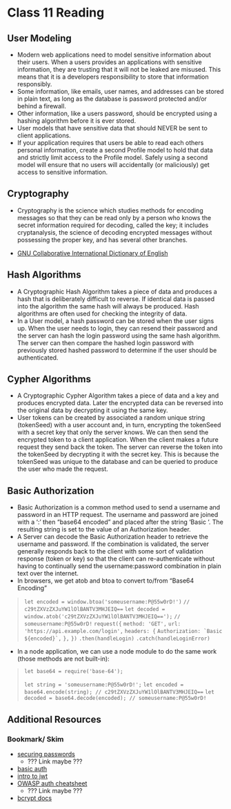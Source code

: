# Class 11 Reading

## User Modeling 
- Modern web applications need to model sensitive information about their users. When a users provides an applications with sensitive information, they are trusting that it will not be leaked are misused. This means that it is a developers responsibility to store that information responsibly. 
- Some information, like emails, user names, and addresses can be stored in plain text, as long as the database is password protected and/or behind a firewall.
- Other information, like a users password, should be encrypted using a hashing algorithm before it is ever stored.
- User models that have sensitive data that should NEVER be sent to client applications.
- If your application requires that users be able to read each others personal information, create a second Profile model to hold that data and strictly limit access to the Profile model. Safely using a second model will ensure that no users will accidentally (or maliciously) get access to sensitive information.

## Cryptography
- Cryptography is the science which studies methods for encoding messages so that they can be read only by a person who knows the secret information required for decoding, called the key; it includes cryptanalysis, the science of decoding encrypted messages without possessing the proper key, and has several other branches.

- [GNU Collaborative International Dictionary of English](https://gcide.gnu.org.ua/)

## Hash Algorithms
- A Cryptographic Hash Algorithm takes a piece of data and produces a hash that is deliberately difficult to reverse. If identical data is passed into the algorithm the same hash will always be produced. Hash algorithms are often used for checking the integrity of data.
- In a User model, a hash password can be stored when the user signs up. When the user needs to login, they can resend their password and the server can hash the login password using the same hash algorithm. The server can then compare the hashed login password with previously stored hashed password to determine if the user should be authenticated.

## Cypher Algorithms
- A Cryptographic Cypher Algorithm takes a piece of data and a key and produces encrypted data. Later the encrypted data can be reversed into the original data by decrypting it using the same key.
- User tokens can be created by associated a random unique string (tokenSeed) with a user account and, in turn, encrypting the tokenSeed with a secret key that only the server knows. We can then send the encrypted token to a client application. When the client makes a future request they send back the token. The server can reverse the token into the tokenSeed by decrypting it with the secret key. This is because the tokenSeed was unique to the database and can be queried to produce the user who made the request.

## Basic Authorization
- Basic Authorization is a common method used to send a username and password in an HTTP request. The username and password are joined with a ‘:’ then “base64 encoded” and placed after the string ‘Basic ‘. The resulting string is set to the value of an Authorization header.
- A Server can decode the Basic Authorization header to retrieve the username and password. If the combination is validated, the server generally responds back to the client with some sort of validation response (token or key) so that the client can re-authenticate without having to continually send the username:password combination in plain text over the internet.
- In browsers, we get atob and btoa to convert to/from “Base64 Encoding”

> ```let encoded = window.btoa('someusername:P@55w0rD!')```
> ```// c29tZXVzZXJuYW1lOlBANTV3MHJEIQ==```
> ```let decoded = window.atob('c29tZXVzZXJuYW1lOlBANTV3MHJEIQ==');```
>  ```// someusername:P@55w0rD!```
> ```request({```
>  ```method: 'GET',```
>   ```url: 'https://api.example.com/login',```
>   ```headers: {```
>     ```Authorization: `Basic ${encoded}`,```
>   ```},```
> ```})```
> ```.then(handleLogin)```
> ```.catch(handleLoginError)```

- In a node application, we can use a node module to do the same work (those methods are not built-in): 

> ```let base64 = require('base-64');```
> 
> ```let string = 'someusername:P@55w0rD!';```
> ```let encoded = base64.encode(string); // c29tZXVzZXJuYW1lOlBANTV3MHJEIQ==```
> ```let decoded = base64.decode(encoded); // someusername:P@55w0rD!```

## Additional Resources 
### Bookmark/ Skim 
- [securing passwords](http://cs.wellesley.edu/~cs304/lectures/bcrypt/dustwell.html)
    - ??? Link maybe ??? 
- [basic auth](https://en.wikipedia.org/wiki/Basic_access_authentication)
- [intro to jwt](https://jwt.io/introduction/)
- [OWASP auth cheatsheet](https://cheatsheetseries.owasp.org/cheatsheets/Authentication_Cheat_Sheet.html)
    - ??? Link maybe ??? 
- [bcrypt docs](https://www.npmjs.com/package/bcrypt)
